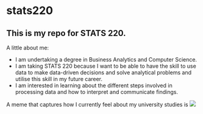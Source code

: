 # stats220

## This is my repo for STATS 220. 

A little about me:

- I am undertaking a degree in Business Analytics and Computer Science.
- I am taking STATS 220 because I want to be able to have the skill to use data to make data-driven decisions and solve analytical problems and utilise this skill in my future career.
- I am interested in learning about the different steps involved in processing data and how to interpret and communicate findings.

A meme that captures how I currently feel about my university studies is
![](https://media1.tenor.com/m/4Qg6EoHCpeoAAAAC/school-college.gif)
